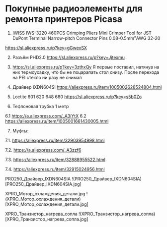 # Покупные радиоэлементы для ремонта принтеров Picasa

1. IWISS IWS-3220 460PCS Crimping Pliers Mini Crimper Tool for JST DuPont Terminal Narrow-pitch Connector Pins 0.08-0.5mm²AWG 32-20

https://sl.aliexpress.ru/p?key=gGwexSX

2. Разъём PHD2.0 https://sl.aliexpress.ru/p?key=Jjtexmu

3. https://sl.aliexpress.ru/p?key=3zthxQy
Я первые поставил, натянув на них термоусадку, что бы не поцарапать стол снизу. После перехода на PEI стекло ни разу не снимал

4. Драйвер IXDN604SI https://aliexpress.ru/item/1005002628524804.html

5.  Loctite 601 620 648 680 https://sl.aliexpress.ru/p?key=s5b0Zo

6. Тефлоновая трубка 1 метр

6.1 https://a.aliexpress.com/_A3iYtX
6.2 https://aliexpress.ru/item/1005001661430005.html

7. Муфты:

7.1. https://aliexpress.ru/item/32903954998.html
 
7.2. https://a.aliexpress.com/_A3zzf6

7.3. https://aliexpress.ru/item/32888955522.html

7.4. https://aliexpress.ru/item/32915024956.html

PRO250_Драйвер_IXDN604SIA
!(PRO250_Драйвер_IXDN604SIA)[PRO250_Драйвер_IXDN604SIA.jpg]

XPRO_Мотор_охлаждения_детали.jpg
!(XPRO_Мотор_охлаждения_детали)[XPRO_Мотор_охлаждения_детали.jpg]

XPRO_Транзистор_нагрева_сопла
!(XPRO_Транзистор_нагрева_сопла)[XPRO_Транзистор_нагрева_сопла.jpg]